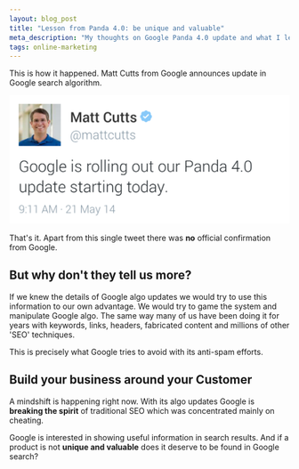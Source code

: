 ```yaml
---
layout: blog_post
title: "Lesson from Panda 4.0: be unique and valuable"
meta_description: "My thoughts on Google Panda 4.0 update and what I learned"
tags: online-marketing
---
```


This is how it happened. Matt Cutts from Google announces update in Google search algorithm.

<img class='Image-width300 Image--hasBorder' src='/image/blog/2014-06-01-panda-4.0-matt-cutts-tweet.png' alt='Matt Cutts announces Panda 4.0 update on Google'>

That's it. Apart from this single tweet there was **no** official confirmation from Google.

## But why don't they tell us more?

If we knew the details of Google algo updates we would try to use this information
to our own advantage. We would try to game the system and manipulate Google algo.
The same way many of us have been doing it for years with keywords, links, headers, fabricated content and millions of other 'SEO' techniques.

This is precisely what Google tries to avoid with its anti-spam efforts.

## Build your business around your Customer

A mindshift is happening right now.
With its algo updates Google is **breaking the spirit** of traditional SEO which was concentrated mainly
on cheating.

Google is interested in showing useful information in search results. And if a product is not **unique and valuable** does it deserve to be found in Google search?